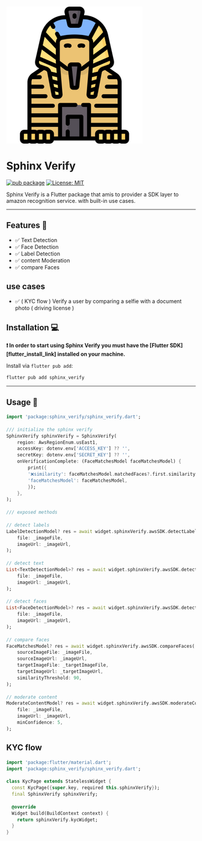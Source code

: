 ![Sphinx Verify logo](https://github.com/moesaid/SphinxVerify/blob/main/marketing/logo.png?raw=true)

# Sphinx Verify

[![pub package][pub_badge]][pub_badge_link]
[![License: MIT][license_badge]][license_badge_link]

Sphinx Verify is a Flutter package that amis to provider a SDK layer to amazon recognition service. with built-in use cases.

---

## Features 🚀

- ✅ Text Detection
- ✅ Face Detection
- ✅ Label Detection
- ✅ content Moderation
- ✅ compare Faces

## use cases

- ✅ ( KYC flow ) Verify a user by comparing a selfie with a document photo ( driving license )

## Installation 💻

**❗ In order to start using Sphinx Verify you must have the [Flutter SDK][flutter_install_link] installed on your machine.**

Install via `flutter pub add`:

```sh
flutter pub add sphinx_verify
```

---

## Usage 📖

```dart
import 'package:sphinx_verify/sphinx_verify.dart';

/// initialize the sphinx verify
SphinxVerify sphinxVerify = SphinxVerify(
    region: AwsRegionEnum.usEast1,
    accessKey: dotenv.env['ACCESS_KEY'] ?? '',
    secretKey: dotenv.env['SECRET_KEY'] ?? '',
    onVerificationComplete: (FaceMatchesModel faceMatchesModel) {
        print({
        '❌similarity': faceMatchesModel.matchedFaces?.first.similarity,
        'faceMatchesModel': faceMatchesModel,
        });
    },
);

/// exposed methods

// detect labels
LabelDetectionModel? res = await widget.sphinxVerify.awsSDK.detectLabels(
    file: _imageFile,
    imageUrl: _imageUrl,
);

// detect text
List<TextDetectionModel>? res = await widget.sphinxVerify.awsSDK.detectText(
    file: _imageFile,
    imageUrl: _imageUrl,
);

// detect faces
List<FaceDetectionModel>? res = await widget.sphinxVerify.awsSDK.detectFaces(
    file: _imageFile,
    imageUrl: _imageUrl,
);

// compare faces
FaceMatchesModel? res = await widget.sphinxVerify.awsSDK.compareFaces(
    sourceImageFile: _imageFile,
    sourceImageUrl: _imageUrl,
    targetImageFile: _targetImageFile,
    targetImageUrl: _targetImageUrl,
    similarityThreshold: 90,
);

// moderate content
ModerateContentModel? res = await widget.sphinxVerify.awsSDK.moderateContent(
    file: _imageFile,
    imageUrl: _imageUrl,
    minConfidence: 5,
);
```

## KYC flow

```dart
import 'package:flutter/material.dart';
import 'package:sphinx_verify/sphinx_verify.dart';

class KycPage extends StatelessWidget {
  const KycPage({super.key, required this.sphinxVerify});
  final SphinxVerify sphinxVerify;

  @override
  Widget build(BuildContext context) {
    return sphinxVerify.kycWidget;
  }
}
```

[license_badge]: https://img.shields.io/badge/license-MIT-blue.svg
[license_badge_link]: License
[pub_badge]: https://img.shields.io/pub/v/sphinx_verify
[pub_badge_link]: https://pub.dev/packages/sphinx_verify
